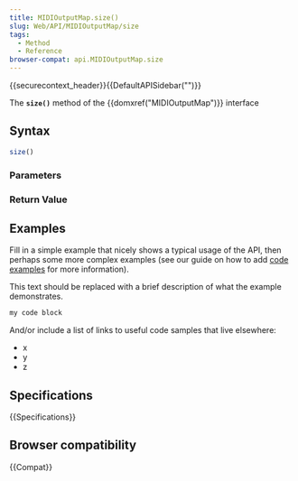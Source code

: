 ```yaml
---
title: MIDIOutputMap.size()
slug: Web/API/MIDIOutputMap/size
tags:
  - Method
  - Reference
browser-compat: api.MIDIOutputMap.size
---
```

{{securecontext_header}}{{DefaultAPISidebar("")}}

The **`size()`** method of the {{domxref("MIDIOutputMap")}} interface 

## Syntax

```js
size()
```

### Parameters



### Return Value



## Examples

Fill in a simple example that nicely shows a typical usage of the API, then perhaps some more complex examples (see our guide on how to add [code examples](/en-US/docs/MDN/Contribute/Structures/Code_examples) for more information).

This text should be replaced with a brief description of what the example demonstrates.

```js
my code block
```

And/or include a list of links to useful code samples that live elsewhere:

*   x
*   y
*   z

## Specifications

{{Specifications}}

## Browser compatibility

{{Compat}}

